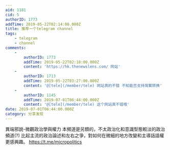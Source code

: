 ```yaml
---
aid: 1181
cid: 5
authorID: 1773
addTime: 2019-05-22T02:14:00.000Z
title: 推荐一个telegram channel
tags:
    - telegram
    - channel
comments:
    -
        authorID: 1773
        addTime: 2019-05-22T02:18:00.000Z
        content: 'https://hk.thenewslens.com/ 网站'
    -
        authorID: 1713
        addTime: 2019-05-22T03:27:00.000Z
        content: '@[tele](/member/tele) 网站真的不错 不知能否支持简繁转换'
    -
        authorID: 1145
        addTime: 2019-07-01T06:44:00.000Z
        content: '@[tele](/member/tele) 这个网站真不错哦'
date: 2019-07-01T06:44:00.000Z
category: 分享发现
---
```


異端邪說-微觀政治學與權力 本頻道是另類的，不太政治化和意識型態較淡的政治頻道(?) 比起主流的政治論述和左右之爭，對如何在微細的地方改變和主導話語權更感興趣。 https://t.me/micropolitics
